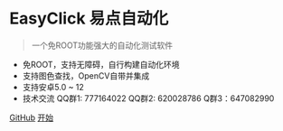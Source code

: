 
# EasyClick 易点自动化

> 一个免ROOT功能强大的自动化测试软件

* 免ROOT，支持无障碍，自行构建自动化环境
* 支持图色查找，OpenCV自带并集成
* 支持安卓5.0 ~ 12
* 技术交流 QQ群1: 777164022   QQ群2: 620028786 Q群3：647082990

[GitHub](https://github.com/easy-click/easyclick-libs)
[开始](README)

